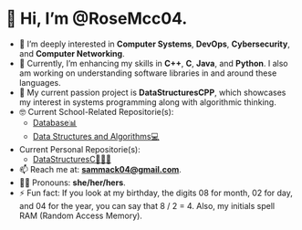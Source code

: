 # 👋 Hi, I’m **@RoseMcc04**.

- 👀 I’m deeply interested in **Computer Systems**, **DevOps**, **Cybersecurity**, and **Computer Networking**. 
- 🌱 Currently, I’m enhancing my skills in **C++**, **C**, **Java**, and **Python**. I also am working on understanding software libraries in and around these languages. 
- 💞️ My current passion project is **DataStructuresCPP**, which showcases my interest in systems programming along with algorithmic thinking.
- 🤓 Current School-Related Repositorie(s):
    - [Database📊](https://github.com/RoseMcc04/CS-3430-RoseMcC)
    - [Data Structures and Algorithms💻](https://github.com/RoseMcc04/CS-3460-RoseMcC)
- Current Personal Repositorie(s):
    - [DataStructuresC👨🏻‍💻](https://github.com/RoseMcc04/DataStructuresC)
- 📫 Reach me at: **sammack04@gmail.com**.
- 🏳️‍⚧️ Pronouns: **she/her/hers**.
- ⚡ Fun fact: If you look at my birthday, the digits 08 for month, 02 for day, and 04 for the year, you can say that 8 / 2 = 4. Also, my initials spell RAM (Random Access Memory).
